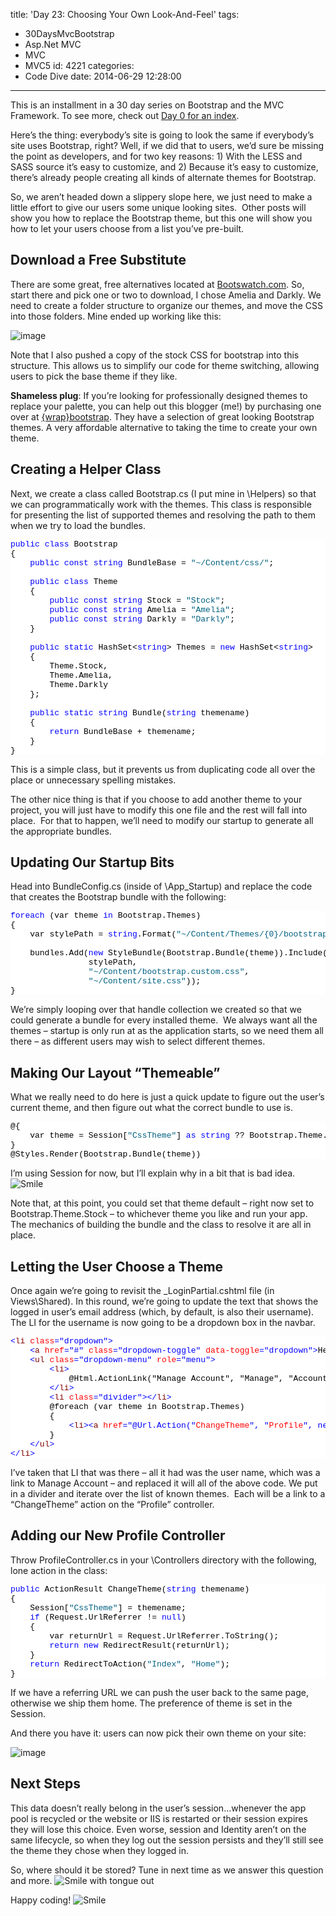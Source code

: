 title: 'Day 23: Choosing Your Own Look-And-Feel'
tags:
  - 30DaysMvcBootstrap
  - Asp.Net MVC
  - MVC
  - MVC5
id: 4221
categories:
  - Code Dive
date: 2014-06-29 12:28:00
---

This is an installment in a 30 day series on Bootstrap and the MVC Framework. To see more, check out [Day 0 for an index](http://jameschambers.com/2014/06/day-0-boothstrapping-mvc-for-the-next-30-days/).

Here’s the thing: everybody’s site is going to look the same if everybody’s site uses Bootstrap, right? Well, if we did that to users, we’d sure be missing the point as developers, and for two key reasons: 1) With the LESS and SASS source it’s easy to customize, and 2) Because it’s easy to customize, there’s already people creating all kinds of alternate themes for Bootstrap.

So, we aren’t headed down a slippery slope here, we just need to make a little effort to give our users some unique looking sites.&nbsp; Other posts will show you how to replace the Bootstrap theme, but this one will show you how to let your users choose from a list you’ve pre-built.

## Download a Free Substitute

There are some great, free alternatives located at [Bootswatch.com](http://bootswatch.com/). So, start there and pick one or two to download, I chose Amelia and Darkly. We need to create a folder structure to organize our themes, and move the CSS into those folders. Mine ended up working like this:

![image](https://jcblogimages.blob.core.windows.net/img/2014/06/image40.png "image")

Note that I also pushed a copy of the stock CSS for bootstrap into this structure. This allows us to simplify our code for theme switching, allowing users to pick the base theme if they like.

**Shameless plug**: If you’re looking for professionally designed themes to replace your palette, you can help out this blogger (me!) by purchasing one over at [{wrap}bootstrap](https://wrapbootstrap.com/?ref=BootstrapOnMvc). They have a selection of great looking Bootstrap themes. A very affordable alternative to taking the time to create your own theme.

## Creating a Helper Class

Next, we create a class called Bootstrap.cs (I put mine in \Helpers) so that we can programmatically work with the themes. This class is responsible for presenting the list of supported themes and resolving the path to them when we try to load the bundles.
<pre class="csharpcode"><span class="kwrd">public</span> <span class="kwrd">class</span> Bootstrap
{
    <span class="kwrd">public</span> <span class="kwrd">const</span> <span class="kwrd">string</span> BundleBase = <span class="str">"~/Content/css/"</span>;

    <span class="kwrd">public</span> <span class="kwrd">class</span> Theme
    {
        <span class="kwrd">public</span> <span class="kwrd">const</span> <span class="kwrd">string</span> Stock = <span class="str">"Stock"</span>;
        <span class="kwrd">public</span> <span class="kwrd">const</span> <span class="kwrd">string</span> Amelia = <span class="str">"Amelia"</span>;
        <span class="kwrd">public</span> <span class="kwrd">const</span> <span class="kwrd">string</span> Darkly = <span class="str">"Darkly"</span>;
    }

    <span class="kwrd">public</span> <span class="kwrd">static</span> HashSet&lt;<span class="kwrd">string</span>&gt; Themes = <span class="kwrd">new</span> HashSet&lt;<span class="kwrd">string</span>&gt;
    {
        Theme.Stock,
        Theme.Amelia,
        Theme.Darkly
    };

    <span class="kwrd">public</span> <span class="kwrd">static</span> <span class="kwrd">string</span> Bundle(<span class="kwrd">string</span> themename)
    {
        <span class="kwrd">return</span> BundleBase + themename;
    }
}</pre>
<style type="text/css">.csharpcode, .csharpcode pre
{
	font-size: small;
	color: black;
	font-family: consolas, "Courier New", courier, monospace;
	background-color: #ffffff;
	/*white-space: pre;*/
}
.csharpcode pre { margin: 0em; }
.csharpcode .rem { color: #008000; }
.csharpcode .kwrd { color: #0000ff; }
.csharpcode .str { color: #006080; }
.csharpcode .op { color: #0000c0; }
.csharpcode .preproc { color: #cc6633; }
.csharpcode .asp { background-color: #ffff00; }
.csharpcode .html { color: #800000; }
.csharpcode .attr { color: #ff0000; }
.csharpcode .alt 
{
	background-color: #f4f4f4;
	width: 100%;
	margin: 0em;
}
.csharpcode .lnum { color: #606060; }
</style>

This is a simple class, but it prevents us from duplicating code all over the place or unnecessary spelling mistakes.

The other nice thing is that if you choose to add another theme to your project, you will just have to modify this one file and the rest will fall into place.&nbsp; For that to happen, we’ll need to modify our startup to generate all the appropriate bundles.

## Updating Our Startup Bits

Head into BundleConfig.cs (inside of \App_Startup) and replace the code that creates the Bootstrap bundle with the following:
<pre class="csharpcode"><span class="kwrd">foreach</span> (var theme <span class="kwrd">in</span> Bootstrap.Themes)
{
    var stylePath = <span class="kwrd">string</span>.Format(<span class="str">"~/Content/Themes/{0}/bootstrap.css"</span>, theme);

    bundles.Add(<span class="kwrd">new</span> StyleBundle(Bootstrap.Bundle(theme)).Include(
                stylePath,
                <span class="str">"~/Content/bootstrap.custom.css"</span>,
                <span class="str">"~/Content/site.css"</span>));
}</pre>
<style type="text/css">.csharpcode, .csharpcode pre
{
	font-size: small;
	color: black;
	font-family: consolas, "Courier New", courier, monospace;
	background-color: #ffffff;
	/*white-space: pre;*/
}
.csharpcode pre { margin: 0em; }
.csharpcode .rem { color: #008000; }
.csharpcode .kwrd { color: #0000ff; }
.csharpcode .str { color: #006080; }
.csharpcode .op { color: #0000c0; }
.csharpcode .preproc { color: #cc6633; }
.csharpcode .asp { background-color: #ffff00; }
.csharpcode .html { color: #800000; }
.csharpcode .attr { color: #ff0000; }
.csharpcode .alt 
{
	background-color: #f4f4f4;
	width: 100%;
	margin: 0em;
}
.csharpcode .lnum { color: #606060; }
</style>

We’re simply looping over that handle collection we created so that we could generate a bundle for every installed theme.&nbsp; We always want all the themes – startup is only run at as the application starts, so we need them all there – as different users may wish to select different themes.

## Making Our Layout “Themeable”

What we really need to do here is just a quick update to figure out the user’s current theme, and then figure out what the correct bundle to use is.
<pre class="csharpcode">@{
    var theme = Session[<span class="str">"CssTheme"</span>] <span class="kwrd">as</span> <span class="kwrd">string</span> ?? Bootstrap.Theme.Stock;
}
@Styles.Render(Bootstrap.Bundle(theme))</pre>
<style type="text/css">.csharpcode, .csharpcode pre
{
	font-size: small;
	color: black;
	font-family: consolas, "Courier New", courier, monospace;
	background-color: #ffffff;
	/*white-space: pre;*/
}
.csharpcode pre { margin: 0em; }
.csharpcode .rem { color: #008000; }
.csharpcode .kwrd { color: #0000ff; }
.csharpcode .str { color: #006080; }
.csharpcode .op { color: #0000c0; }
.csharpcode .preproc { color: #cc6633; }
.csharpcode .asp { background-color: #ffff00; }
.csharpcode .html { color: #800000; }
.csharpcode .attr { color: #ff0000; }
.csharpcode .alt 
{
	background-color: #f4f4f4;
	width: 100%;
	margin: 0em;
}
.csharpcode .lnum { color: #606060; }
</style>

I’m using Session for now, but I’ll explain why in a bit that is bad idea. ![Smile](https://jcblogimages.blob.core.windows.net/img/2014/06/wlEmoticon-smile3.png)

Note that, at this point, you could set that theme default – right now set to Bootstrap.Theme.Stock – to whichever theme you like and run your app. The mechanics of building the bundle and the class to resolve it are all in place.

## Letting the User Choose a Theme

Once again we’re going to revisit the _LoginPartial.cshtml file (in Views\Shared). In this round, we’re going to update the text that shows the logged in user’s email address (which, by default, is also their username). The LI for the username is now going to be a dropdown box in the navbar.
<pre class="csharpcode"><span class="kwrd">&lt;</span><span class="html">li</span> <span class="attr">class</span><span class="kwrd">="dropdown"</span><span class="kwrd">&gt;</span>
    <span class="kwrd">&lt;</span><span class="html">a</span> <span class="attr">href</span><span class="kwrd">="#"</span> <span class="attr">class</span><span class="kwrd">="dropdown-toggle"</span> <span class="attr">data-toggle</span><span class="kwrd">="dropdown"</span><span class="kwrd">&gt;</span>Hello @username! <span class="kwrd">&lt;</span><span class="html">span</span> <span class="attr">class</span><span class="kwrd">="caret"</span><span class="kwrd">&gt;&lt;/</span><span class="html">span</span><span class="kwrd">&gt;&lt;/</span><span class="html">a</span><span class="kwrd">&gt;</span>
    <span class="kwrd">&lt;</span><span class="html">ul</span> <span class="attr">class</span><span class="kwrd">="dropdown-menu"</span> <span class="attr">role</span><span class="kwrd">="menu"</span><span class="kwrd">&gt;</span>
        <span class="kwrd">&lt;</span><span class="html">li</span><span class="kwrd">&gt;</span>
            @Html.ActionLink("Manage Account", "Manage", "Account", routeValues: null, htmlAttributes: new { title = "Manage" })
        <span class="kwrd">&lt;/</span><span class="html">li</span><span class="kwrd">&gt;</span>
        <span class="kwrd">&lt;</span><span class="html">li</span> <span class="attr">class</span><span class="kwrd">="divider"</span><span class="kwrd">&gt;&lt;/</span><span class="html">li</span><span class="kwrd">&gt;</span>
        @foreach (var theme in Bootstrap.Themes)
        {
            <span class="kwrd">&lt;</span><span class="html">li</span><span class="kwrd">&gt;&lt;</span><span class="html">a</span> <span class="attr">href</span><span class="kwrd">="@Url.Action("</span><span class="attr">ChangeTheme</span><span class="kwrd">", "</span><span class="attr">Profile</span><span class="kwrd">", new { themename = theme})"</span><span class="kwrd">&gt;</span>@theme<span class="kwrd">&lt;/</span><span class="html">a</span><span class="kwrd">&gt;&lt;/</span><span class="html">li</span><span class="kwrd">&gt;</span>
        }
    <span class="kwrd">&lt;/</span><span class="html">ul</span><span class="kwrd">&gt;</span>
<span class="kwrd">&lt;/</span><span class="html">li</span><span class="kwrd">&gt;</span>
</pre>

<style type="text/css">.csharpcode, .csharpcode pre
{
	font-size: small;
	color: black;
	font-family: consolas, "Courier New", courier, monospace;
	background-color: #ffffff;
	/*white-space: pre;*/
}
.csharpcode pre { margin: 0em; }
.csharpcode .rem { color: #008000; }
.csharpcode .kwrd { color: #0000ff; }
.csharpcode .str { color: #006080; }
.csharpcode .op { color: #0000c0; }
.csharpcode .preproc { color: #cc6633; }
.csharpcode .asp { background-color: #ffff00; }
.csharpcode .html { color: #800000; }
.csharpcode .attr { color: #ff0000; }
.csharpcode .alt 
{
	background-color: #f4f4f4;
	width: 100%;
	margin: 0em;
}
.csharpcode .lnum { color: #606060; }
</style>
I’ve taken that LI that was there – all it had was the user name, which was a link to Manage Account – and replaced it will all of the above code. We put in a divider and iterate over the list of known themes.&nbsp; Each will be a link to a “ChangeTheme” action on the “Profile” controller.

## Adding our New Profile Controller

Throw ProfileController.cs in your \Controllers directory with the following, lone action in the class:
<pre class="csharpcode"><span class="kwrd">public</span> ActionResult ChangeTheme(<span class="kwrd">string</span> themename)
{
    Session[<span class="str">"CssTheme"</span>] = themename;
    <span class="kwrd">if</span> (Request.UrlReferrer != <span class="kwrd">null</span>)
    {
        var returnUrl = Request.UrlReferrer.ToString();
        <span class="kwrd">return</span> <span class="kwrd">new</span> RedirectResult(returnUrl);
    }
    <span class="kwrd">return</span> RedirectToAction(<span class="str">"Index"</span>, <span class="str">"Home"</span>);
}</pre>
<style type="text/css">.csharpcode, .csharpcode pre
{
	font-size: small;
	color: black;
	font-family: consolas, "Courier New", courier, monospace;
	background-color: #ffffff;
	/*white-space: pre;*/
}
.csharpcode pre { margin: 0em; }
.csharpcode .rem { color: #008000; }
.csharpcode .kwrd { color: #0000ff; }
.csharpcode .str { color: #006080; }
.csharpcode .op { color: #0000c0; }
.csharpcode .preproc { color: #cc6633; }
.csharpcode .asp { background-color: #ffff00; }
.csharpcode .html { color: #800000; }
.csharpcode .attr { color: #ff0000; }
.csharpcode .alt 
{
	background-color: #f4f4f4;
	width: 100%;
	margin: 0em;
}
.csharpcode .lnum { color: #606060; }
</style>

If we have a referring URL we can push the user back to the same page, otherwise we ship them home. The preference of theme is set in the Session.

And there you have it: users can now pick their own theme on your site:

![image](https://jcblogimages.blob.core.windows.net/img/2014/06/image41.png "image")

## Next Steps

This data doesn’t really belong in the user’s session…whenever the app pool is recycled or the website or IIS is restarted or their session expires they will lose this choice. Even worse, session and Identity aren’t on the same lifecycle, so when they log out the session persists and they’ll still see the theme they chose when they logged in.

So, where should it be stored? Tune in next time as we answer this question and more. ![Smile with tongue out](https://jcblogimages.blob.core.windows.net/img/2014/06/wlEmoticon-smilewithtongueout.png)

Happy coding! ![Smile](https://jcblogimages.blob.core.windows.net/img/2014/06/wlEmoticon-smile3.png)

